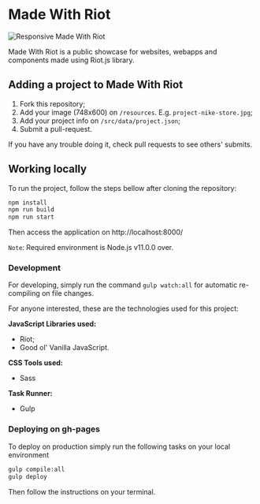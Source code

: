 # Made With Riot

![Responsive Made With Riot](readme-img.jpg)

Made With Riot is a public showcase for websites, webapps and components made using Riot.js library.

## Adding a project to Made With Riot

1. Fork this repository;
2. Add your image (748x600) on `/resources`. E.g. `project-nike-store.jpg`;
3. Add your project info on `/src/data/project.json`;
4. Submit a pull-request.

If you have any trouble doing it, check pull requests to see others' submits.

## Working locally

To run the project, follow the steps bellow after cloning the repository:

```bash
npm install
npm run build
npm run start
```

Then access the application on http://localhost:8000/

`Note`: Required environment is Node.js v11.0.0 over.

### Development

For developing, simply run the command `gulp watch:all` for automatic re-compiling on file changes.

For anyone interested, these are the technologies used for this project:

**JavaScript Libraries used:**

- Riot;
- Good ol' Vanilla JavaScript.


**CSS Tools used:**

- Sass


**Task Runner:**

- Gulp



### Deploying on gh-pages

To deploy on production simply run the following tasks on your local environment

```bash
gulp compile:all
gulp deploy
```

Then follow the instructions on your terminal.
